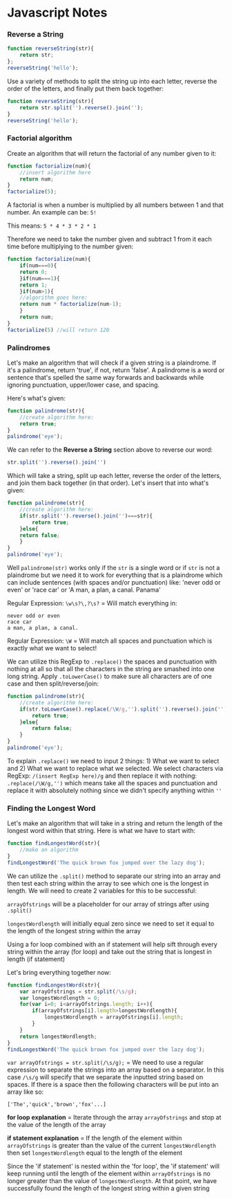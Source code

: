 # Javascript Notes

### Reverse a String

```Javascript
function reverseString(str){
	return str;
};
reverseString('hello');
```

Use a variety of methods to split the string up into each letter, reverse the order of the letters, and finally put them back together:

```Javascript
function reverseString(str){
	return str.split('').reverse().join('');
}
reverseString('hello');
```

### Factorial algorithm
Create an algorithm that will return the factorial of any number given to it:

```Javascript
function factorialize(num){
	//insert algorithm here
	return num;
}
factorialize(5);
```

A factorial is when a number is multiplied by all numbers between 1 and that number. An example can be: `5!`

This means: `5 * 4 * 3 * 2 * 1`

Therefore we need to take the number given and subtract 1 from it each time before multiplying to the number given:

```Javascript
function factorialize(num){
	if(num===0){
	return 0;
	}if(num===1){
	return 1;
	}if(num>1){
	//algorithm goes here:
	return num * factorialize(num-1);
	}
	return num;
}
factorialize(5) //will return 120
```

### Palindromes
Let's make an algorithm that will check if a given string is a plaindrome. If it's a palindrome, return 'true', if not, return 'false'. A palindrome is a word or sentence that's spelled the same way forwards and backwards while ignoring punctuation, upper/lower case, and spacing.

Here's what's given:

```Javascript
function palindrome(str){
	//create algorithm here:
	return true;
}
palindrome('eye');
```

We can refer to the **Reverse a String** section above to reverse our word:

```Javascript
str.split('').reverse().join('')
```

Which will take a string, split up each letter, reverse the order of the letters, and join them back together (in that order). Let's insert that into what's given:

```Javascript
function palindrome(str){
	//create algorithm here:
	if(str.split('').reverse().join('')===str){
		return true;
	}else{
	return false;
	}
}
palindrome('eye');
```

Well `palindrome(str)` works only if the `str` is a single word or if `str` is not a plaindrome but we need it to work for everything that is a plaindrome which can include sentences (with spaces and/or punctuation) like: 'never odd or even' or 'race car' or 'A man, a plan, a canal. Panama'

Regular Expression: `\w\s?\,?\s?` = Will match everything in:

```
never odd or even
race car
a man, a plan, a canal.
```

Regular Expression: `\W` = Will match all spaces and punctuation which is exactly what we want to select!

We can utilize this RegExp to `.replace()` the spaces and punctuation with nothing at all so that all the characters in the string are smashed into one long string. Apply `.toLowerCase()` to make sure all characters are of one case and then split/reverse/join:

```Javascript
function palindrome(str){
	//create algorithm here:
	if(str.toLowerCase().replace(/\W/g,'').split('').reverse().join('')===str.toLowerCase().replace(/\W/g,'')){
		return true;
	}else{
		return false;
	}
}
palindrome('eye');
```

To explain `.replace()` we need to input 2 things: 1) What we want to select and 2) What we want to replace what we selected. We select characters via RegExp: `/(insert RegExp here)/g` and then replace it with nothing: `.replace(/\W/g,'')` which means take all the spaces and punctuation and replace it with absolutely nothing since we didn't specify anything within `''`

### Finding the Longest Word

Let's make an algorithm that will take in a string and return the length of the longest word within that string. Here is what we have to start with:

```Javascript
function findLongestWord(str){
	//make an algorithm
}
findLongestWord('The quick brown fox jumped over the lazy dog');
```

We can utilize the `.split()` method to separate our string into an array and then test each string within the array to see which one is the longest in length. We will need to create 2 variables for this to be successful:

`arrayOfstrings` will be a placeholder for our array of strings after using `.split()`

`longestWordlength` will initially equal zero since we need to set it equal to the length of the longest string within the array

Using a for loop combined with an if statement will help sift through every string within the array (for loop) and take out the string that is longest in length (if statement)

Let's bring everything together now:

```Javascript
function findLongestWord(str){
	var arrayOfstrings = str.split(/\s/g);
	var longestWordlength = 0;
	for(var i=0; i<arrayOfstrings.length; i++){
		if(arrayOfstrings[i].length>longestWordlength){
			longestWordlength = arrayOfstrings[i].length;
		}
	}
	return longestWordlength;
}
findLongestWord('The quick brown fox jumped over the lazy dog');
```

`var arrayOfstrings = str.split(/\s/g);` = We need to use a regular expression to separate the strings into an array based on a separator. In this case `/\s/g` will specify that we separate the inputted string based on spaces. If there is a space then the following characters will be put into an array like so:

`['The','quick','brown','fox'...]`

**for loop explanation** = Iterate through the array `arrayOfstrings` and stop at the value of the length of the array

**if statement explanation** = If the length of the element within `arrayOfstrings` is greater than the value of the current `longestWordlength` then set `longestWordlength` equal to the length of the element

Since the 'if statement' is nested within the 'for loop', the 'if statement' will keep running until the length of the element within `arrayOfstrings` is no longer greater than the value of `longestWordlength`. At that point, we have successfully found the length of the longest string within a given string